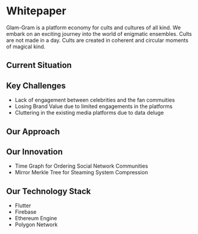 # Whitepaper

Glam-Gram is a platform economy for cults and cultures of all kind. We embark on an exciting journey into the world of enigmatic ensembles. Cults are not made in a day. Cults are created in coherent and circular moments of magical kind. 

## Current Situation 

## Key Challenges
- Lack of engagement between celebrities and the fan commuities 
- Losing Brand Value due to limited engagements in the platforms
- Cluttering in the existing media platforms due to data deluge

## Our Approach

## Our Innovation
- Time Graph for Ordering Social Network Communities
- Mirror Merkle Tree for Steaming System Compression

## Our Technology Stack
- Flutter
- Firebase
- Ethereum Engine
- Polygon Network


